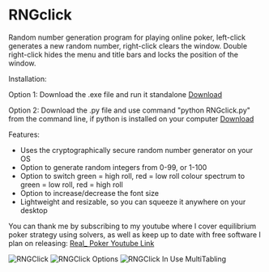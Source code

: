 # RNGclick
Random number generation program for playing online poker, left-click generates a new random number, right-click clears the window. Double right-click hides the menu and title bars and locks the position of the window.

Installation:

Option 1: Download the .exe file and run it standalone [Download](https://github.com/real-poker/RNGclick/raw/master/RNGclick.exe)

Option 2: Download the .py file and use command "python RNGclick.py" from the command line, if python is installed on your computer [Download](https://github.com/real-poker/RNGclick/archive/master.zip)

Features:
- Uses the cryptographically secure random number generator on your OS
- Option to generate random integers from 0-99, or 1-100
- Option to switch green = high roll, red = low roll colour spectrum to green = low roll, red = high roll
- Option to increase/decrease the font size
- Lightweight and resizable, so you can squeeze it anywhere on your desktop

You can thank me by subscribing to my youtube where I cover equilibrium poker strategy using solvers, as well as keep up to date with free software I plan on releasing: [Real_ Poker Youtube Link](https://www.youtube.com/channel/UCKzZTKWLPCSLoheQHWsEP6g?sub_confirmation=1)

![RNGClick](https://i.imgur.com/yYJDROw.png)
![RNGClick Options](https://i.imgur.com/JrLmhBq.png)
![RNGClick In Use MultiTabling](https://i.imgur.com/9BNPO7c.png)
